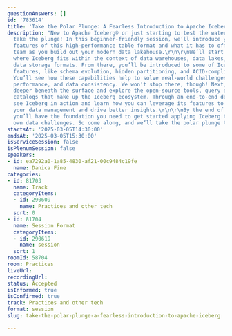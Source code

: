 ```yaml
---
questionAnswers: []
id: '783614'
title: 'Take the Polar Plunge: A Fearless Introduction to Apache Iceberg®'
description: "New to Apache Iceberg® or just starting to test the waters? Time to
  take the plunge! In this beginner-friendly session, we’ll introduce you to the core
  features of this high-performance table format and what it has to offer your data
  team as you build out your modern data lakehouse.\r\n\r\nWe’ll start by exploring
  where Iceberg fits within the context of data warehouses, data lakes, and other
  data storage formats. From there, you’ll be introduced to some of Iceberg’s key
  features, like schema evolution, hidden partitioning, and ACID-compliant transactions.
  You’ll see how these capabilities help to solve real-world challenges in scalability,
  performance, and data consistency. We won’t stop there, though! Next, we’ll go even
  deeper beneath the surface and explore the open-source tools, query engines, and
  catalogs that make up the Iceberg ecosystem. Through an end-to-end demo, you’ll
  see Iceberg in action and learn how you can leverage its features to streamline
  your data management and drive better insights.\r\n\r\nBy the end of the session,
  you’ll have the foundation you need to get started applying Iceberg to solve your
  own data challenges. So come along, and we’ll take the polar plunge together! "
startsAt: '2025-03-05T14:30:00'
endsAt: '2025-03-05T15:30:00'
isServiceSession: false
isPlenumSession: false
speakers:
- id: ea7292a0-1a85-4830-af21-00c9484c19fe
  name: Danica Fine
categories:
- id: 81703
  name: Track
  categoryItems:
  - id: 290609
    name: Practices and other tech
  sort: 0
- id: 81704
  name: Session Format
  categoryItems:
  - id: 290619
    name: session
  sort: 1
roomId: 58704
room: Practices
liveUrl:
recordingUrl:
status: Accepted
isInformed: true
isConfirmed: true
track: Practices and other tech
format: session
slug: take-the-polar-plunge-a-fearless-introduction-to-apache-iceberg

---
```

